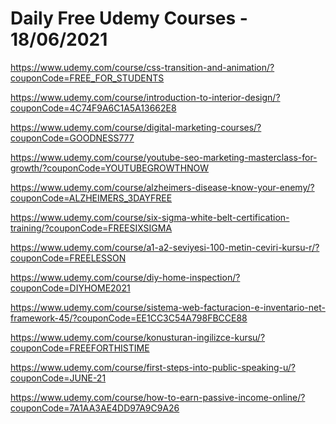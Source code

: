# Daily Free Udemy Courses - 18/06/2021

https://www.udemy.com/course/css-transition-and-animation/?couponCode=FREE_FOR_STUDENTS
https://www.udemy.com/course/introduction-to-interior-design/?couponCode=4C74F9A6C1A5A13662E8
https://www.udemy.com/course/digital-marketing-courses/?couponCode=GOODNESS777
https://www.udemy.com/course/youtube-seo-marketing-masterclass-for-growth/?couponCode=YOUTUBEGROWTHNOW
https://www.udemy.com/course/alzheimers-disease-know-your-enemy/?couponCode=ALZHEIMERS_3DAYFREE
https://www.udemy.com/course/six-sigma-white-belt-certification-training/?couponCode=FREESIXSIGMA
https://www.udemy.com/course/a1-a2-seviyesi-100-metin-ceviri-kursu-r/?couponCode=FREELESSON
https://www.udemy.com/course/diy-home-inspection/?couponCode=DIYHOME2021
https://www.udemy.com/course/sistema-web-facturacion-e-inventario-net-framework-45/?couponCode=EE1CC3C54A798FBCCE88
https://www.udemy.com/course/konusturan-ingilizce-kursu/?couponCode=FREEFORTHISTIME
https://www.udemy.com/course/first-steps-into-public-speaking-u/?couponCode=JUNE-21
https://www.udemy.com/course/how-to-earn-passive-income-online/?couponCode=7A1AA3AE4DD97A9C9A26
